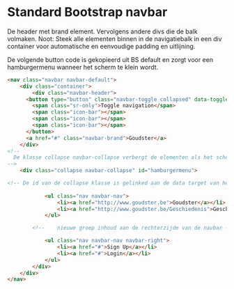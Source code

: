 # Standard Bootstrap navbar
De header met brand element. Vervolgens andere divs die de balk volmaken. Noot: Steek alle elementen binnen in de navigatiebalk in een div container voor automatische en eenvoudige padding en uitlijning.

De volgende button code is gekopieerd uit BS default en zorgt voor een hamburgermenu wanneer
het scherm te klein wordt.
```HTML
<nav class="navbar navbar-default">
	<div class="container">
		<div class="navbar-header">
      <button type="button" class="navbar-toggle collapsed" data-toggle="collapse" data-target="#hamburgermenu" aria-expanded="false">
        <span class="sr-only">Toggle navigation</span>
        <span class="icon-bar"></span>
        <span class="icon-bar"></span>
        <span class="icon-bar"></span>
      </button>
      <a href="#" class="navbar-brand">Goudster</a>
    </div>
<!-- 
  De klasse collapse navbar-collapse verbergt de elementen als het scherm te klein wordt. Het volgende element creërt een nav menutje met een lijst -Je kan een div gebruiken maar aangezien we te maken hebben met li is het beter om die te steken in een ul 
-->
   	<div class="collapse navbar-collapse" id="hamburgermenu">

<!-- De id van de collapse klasse is gelinked aan de data target van het hamburgerbutton element hierboven. Beiden moeten overeenkomen EN de id wordt in de data-target geschreven met een # -->	
	
			<ul class="nav navbar-nav">
				<li><a href="http://www.goudster.be">Goudster</a></li>
				<li><a href="http://www.goudster.be/Geschiedenis">Geschiedenis</a></li>
			</ul>

		<!-- 	nieuwe groep inhoud aan de rechterzijde van de navbar -->

			<ul class="nav navbar-nav navbar-right">
				<li><a href="#">Sign Up</a></li>
				<li><a href="#">Login</a></li>
			</ul>
		</div>
	</div>
</nav>
```